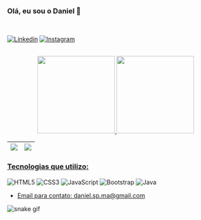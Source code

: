 ### Olá, eu sou o Daniel 🖖

<br>

[![Linkedin](https://img.shields.io/badge/LinkedIn-0077B5?style=for-the-badge&logo=linkedin&logoColor=white)](https://www.linkedin.com/in/daniel-moraes-835b6b241/)
[![Instagram](https://img.shields.io/badge/Instagram-E4405F?style=for-the-badge&logo=instagram&logoColor=white)](https://www.instagram.com/daniel_d_n_x_/)


<br>

<div align="center">
  <a href="https://github.com/SirDnx">
  <img height="180em" src="https://github-readme-stats.vercel.app/api?username=SirDnx&show_icons=true&theme=radical"/>
  <img height="180em" src="https://github-readme-stats.vercel.app/api/top-langs/?username=SirDnx&theme=radical"/>
</div>

| ![](http://github-profile-summary-cards.vercel.app/api/cards/profile-details?username=SirDnx&theme=radical) | ![](https://github-readme-streak-stats.herokuapp.com/?user=SirDnx&hide_border=true&date_format=M%20j%5B%2C%20Y%5D&background=2D3742&stroke=2D3742&ring=6bbbca&fire=6bbbca&currStreakNum=fff&sideNums=6bbbca&currStreakLabel=6bbbca&sideLabels=fff&dates=fff) |
| :-: | :-: |

### Tecnologias que utilizo: 

<div style="display: inline-block">
    <img align="center" alt="HTML5" src="https://img.shields.io/badge/HTML5-E34F26?style=for-the-badge&logo=html5&logoColor=white"/>
    <img align="center" alt="CSS3" src="https://img.shields.io/badge/CSS3-1572B6?style=for-the-badge&logo=css3&logoColor=white"/>
    <img align="center" alt="JavaScript" src="https://img.shields.io/badge/JavaScript-F7DF1E?style=for-the-badge&logo=javascript&logoColor=black"/>
    <img align="center" alt="Bootstrap" src="https://img.shields.io/badge/Bootstrap-563D7C?style=for-the-badge&logo=bootstrap&logoColor=white"/>
    <img align="center" alt="Java" src="https://img.shields.io/badge/Java-ED8B00?style=for-the-badge&logo=java&logoColor=white"/>
</div>

<br>

- Email para contato: daniel.sp.ma@gmail.com

![snake gif](https://github.com/SirDnx/SirDnx/blob/output/github-contribution-grid-snake.svg)
